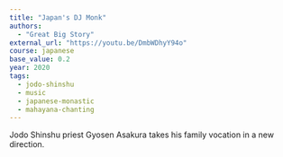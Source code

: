 ```yaml
---
title: "Japan's DJ Monk"
authors:
  - "Great Big Story"
external_url: "https://youtu.be/DmbWDhyY94o"
course: japanese
base_value: 0.2
year: 2020
tags:
  - jodo-shinshu
  - music
  - japanese-monastic
  - mahayana-chanting
---
```


Jodo Shinshu priest Gyosen Asakura takes his family vocation in a new direction.
